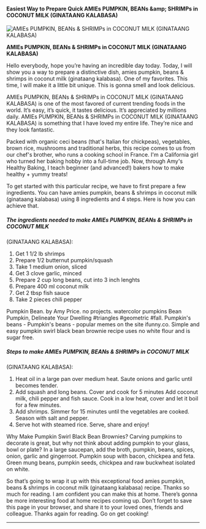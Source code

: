             

#### Easiest Way to Prepare Quick AMIEs PUMPKIN, BEANs &amp;amp; SHRIMPs in COCONUT MILK (GINATAANG KALABASA)

![AMIEs PUMPKIN, BEANs &amp; SHRIMPs in COCONUT MILK
(GINATAANG KALABASA)](https://img-global.cpcdn.com/recipes/4518041052250112/751x532cq70/amies-pumpkin-beans-shrimps-in-coconut-milk-ginataang-kalabasa-recipe-main-photo.jpg)

**AMIEs PUMPKIN, BEANs &amp; SHRIMPs in COCONUT MILK (GINATAANG KALABASA)**

Hello everybody, hope you’re having an incredible day today. Today, I will show you a way to prepare a distinctive dish, amies pumpkin, beans & shrimps in coconut milk (ginataang kalabasa). One of my favorites. This time, I will make it a little bit unique. This is gonna smell and look delicious.

AMIEs PUMPKIN, BEANs & SHRIMPs in COCONUT MILK (GINATAANG KALABASA) is one of the most favored of current trending foods in the world. It’s easy, it’s quick, it tastes delicious. It’s appreciated by millions daily. AMIEs PUMPKIN, BEANs & SHRIMPs in COCONUT MILK (GINATAANG KALABASA) is something that I have loved my entire life. They’re nice and they look fantastic.

Packed with organic ceci beans (that's Italian for chickpeas), vegetables, brown rice, mushrooms and traditional herbs, this recipe comes to us from our chef's brother, who runs a cooking school in France. I'm a California girl who turned her baking hobby into a full-time job. Now, through Amy's Healthy Baking, I teach beginner (and advanced!) bakers how to make healthy + yummy treats!

To get started with this particular recipe, we have to first prepare a few ingredients. You can have amies pumpkin, beans & shrimps in coconut milk (ginataang kalabasa) using 8 ingredients and 4 steps. Here is how you can achieve that.

##### The ingredients needed to make AMIEs PUMPKIN, BEANs & SHRIMPs in COCONUT MILK

(GINATAANG KALABASA):

1.  Get 1 1/2 lb shrimps
2.  Prepare 1/2 butternut pumpkin/squash
3.  Take 1 medium onion, sliced
4.  Get 3 clove garlic, minced
5.  Prepare 2 cup long beans, cut into 3 inch lenghts
6.  Prepare 400 ml coconut milk
7.  Get 2 tbsp fish sauce
8.  Take 2 pieces chili pepper

Pumpkin Bean. by Amy Price. no projects. watercolor pumpkins Bean Pumpkin, Delineate Your Dwelling #triangles #geometric #fall. Pumpkin's beans - Pumpkin's beans - popular memes on the site ifunny.co. Simple and easy pumpkin swirl black bean brownie recipe uses no white flour and is sugar free.

##### Steps to make AMIEs PUMPKIN, BEANs & SHRIMPs in COCONUT MILK

(GINATAANG KALABASA):

1.  Heat oil in a large pan over medium heat. Saute onions and garlic until becomes tender.
2.  Add squash and long beans. Cover and cook for 5 minutes Add coconut milk, chili pepper and fish sauce. Cook in a low heat, cover and let it boil for a few minutes.
3.  Add shrimps. Simmer for 15 minutes until the vegetables are cooked. Season with salt and pepper.
4.  Serve hot with steamed rice. Serve, share and enjoy!

Why Make Pumpkin Swirl Black Bean Brownies? Carving pumpkins to decorate is great, but why not think about adding pumpkin to your glass, bowl or plate? In a large saucepan, add the broth, pumpkin, beans, spices, onion, garlic and gingerroot. Pumpkin soup with bacon, chickpea and feta. Green mung beans, pumpkin seeds, chickpea and raw buckwheat isolated on white.

So that’s going to wrap it up with this exceptional food amies pumpkin, beans & shrimps in coconut milk (ginataang kalabasa) recipe. Thanks so much for reading. I am confident you can make this at home. There’s gonna be more interesting food at home recipes coming up. Don’t forget to save this page in your browser, and share it to your loved ones, friends and colleague. Thanks again for reading. Go on get cooking!

* * *